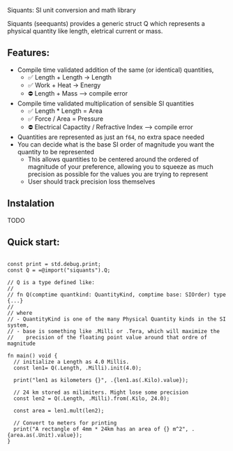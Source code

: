 Siquants: SI unit conversion and math library

Siquants (seequants) provides a generic struct Q which represents a physical quantity like length, eletrical current or mass.

## Features:
- Compile time validated addition of the same (or identical) quantities, 
  - ✅ Length + Length -> Length
  - ✅ Work   + Heat -> Energy   
  - ⛔️ Length + Mass --> compile error
- Compile time validated multiplication of sensible SI quantities
  - ✅ Length * Length = Area       
  - ✅ Force  / Area   = Pressure   
  - ⛔️ Electrical Capactity / Refractive Index --> compile error  
- Quantities are represented as just an `f64`, no extra space needed
- You can decide what is the base SI order of magnitude you want the quantity to be represented
  - This allows quantities to be centered around the ordered of magnitude of your preference, allowing you to squeeze as much precision as possible for the values you are trying to represent
  - User should track precision loss themselves

## Instalation
TODO

## Quick start:
```zig  

const print = std.debug.print;
const Q = =@import("siquants").Q;

// Q is a type defined like:
//
// fn Q(comptime quantkind: QuantityKind, comptime base: SIOrder) type {...}
//
// where
// - QuantityKind is one of the many Physical Quantity kinds in the SI system,
// - base is something like .Milli or .Tera, which will maximize the
//    precision of the floating point value around that ordre of magnitude

fn main() void {
  // initialize a Length as 4.0 Millis.
  const len1= Q(.Length, .Milli).init(4.0);

  print("len1 as kilometers {}", .{len1.as(.Kilo).value});

  // 24 km stored as milimiters. Might lose some precision
  const len2 = Q(.Length, .Milli).from(.Kilo, 24.0);

  const area = len1.mult(len2);

  // Convert to meters for printing
  print("A rectangle of 4mm * 24km has an area of {} m^2", .{area.as(.Unit).value});
}

```

